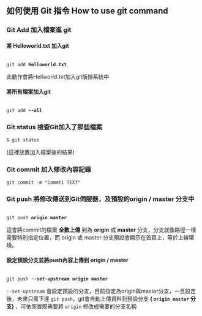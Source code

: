 ## 如何使用 Git 指令 How to use git command


### Git Add 加入檔案進 git  
#### 將 Helloworld.txt 加入git  
<pre lang="no-highlight"><code>
git add <b>Helloworld.txt</b>
</code></pre>
此動作會將Hellworld.txt加入git版控系統中  

#### 將所有檔案加入git  
<pre lang="no-highlight"><code>
git add <b>--all</b>
</code></pre>  

### Git status 檢查Git加入了那些檔案
```
$ git status
```
(這裡放置加入檔案後的結果)

### Git commit 加入修改內容記錄  
```
git commit -m "Commti TEXT"
```

### Git push 將修改傳送到Git伺服器，及預設的origin / master 分支中  
<pre lang="no-highlight"><code>
git push <b>origin master</b>
</code></pre>
這會將commit的檔案 **全數上傳** 到為 **origin** 或 **master** 分支，分支就像路徑一樣需要特別指定位置，而 origin 或 master 分支預設會顯示在首頁上，等於上線環境。  

#### 設定預設分支並將push內容上傳到 origin / master
<pre lang="no-highlight"><code>
git push <b>--set-upstream origin master</b>
</code></pre>
`--set-upstream` 會設定預設的分支，目前指定為origin與master分支，一旦設定後，未來只需下達 `git push`，git會自動上傳資料到預設分支 **( `origin master` 分支)** ，可依照實際需要將 `origin` 修改成需要的分支名稱

